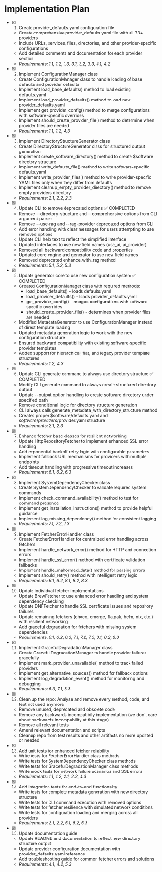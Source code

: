 # Implementation Plan

- [x] 1. Create provider_defaults.yaml configuration file
  - Create comprehensive provider_defaults.yaml file with all 33+ providers
  - Include URLs, services, files, directories, and other provider-specific configurations
  - Add detailed comments and documentation for each provider section
  - _Requirements: 1.1, 1.2, 1.3, 3.1, 3.2, 3.3, 4.1, 4.2_

- [x] 2. Implement ConfigurationManager class
  - Create ConfigurationManager class to handle loading of base defaults and provider defaults
  - Implement load_base_defaults() method to load existing defaults.yaml
  - Implement load_provider_defaults() method to load new provider_defaults.yaml
  - Implement get_provider_config() method to merge configurations with software-specific overrides
  - Implement should_create_provider_file() method to determine when provider files are needed
  - _Requirements: 1.1, 1.2, 4.3_

- [x] 3. Implement DirectoryStructureGenerator class
  - Create DirectoryStructureGenerator class for structured output generation
  - Implement create_software_directory() method to create $software directory structure
  - Implement write_defaults_file() method to write software-specific defaults.yaml
  - Implement write_provider_files() method to write provider-specific YAML files only when they differ from defaults
  - Implement cleanup_empty_provider_directory() method to remove empty providers directory
  - _Requirements: 2.1, 2.2, 2.3_

- [x] 4. Update CLI to remove deprecated options ✅ COMPLETED
  - Remove --directory-structure and --comprehensive options from CLI argument parser
  - Remove --use-rag and --rag-provider deprecated options from CLI
  - Add error handling with clear messages for users attempting to use removed options
  - Update CLI help text to reflect the simplified interface
  - Updated interfaces to use new field names (use_ai, ai_provider)
  - Removed all backward compatibility code and properties
  - Updated core engine and generator to use new field names
  - Removed deprecated enhance_with_rag method
  - _Requirements: 5.1, 5.2, 5.3_

- [x] 5. Update generator core to use new configuration system ✅ COMPLETED
  - Created ConfigurationManager class with required methods:
    - load_base_defaults() - loads defaults.yaml
    - load_provider_defaults() - loads provider_defaults.yaml
    - get_provider_config() - merges configurations with software-specific overrides
    - should_create_provider_file() - determines when provider files are needed
  - Modified MetadataGenerator to use ConfigurationManager instead of direct template loading
  - Updated metadata generation logic to work with the new configuration structure
  - Ensured backward compatibility with existing software-specific provider templates
  - Added support for hierarchical, flat, and legacy provider template structures
  - _Requirements: 1.2, 4.3_

- [x] 6. Update CLI generate command to always use directory structure ✅ COMPLETED
  - Modify CLI generate command to always create structured directory output
  - Update --output option handling to create software directory under specified path
  - Remove conditional logic for directory structure generation
  - CLI always calls generate_metadata_with_directory_structure method
  - Creates proper $software/defaults.yaml and $software/providers/$provider.yaml structure
  - _Requirements: 2.1, 2.3_

- [x] 7. Enhance fetcher base classes for resilient networking
  - Update HttpRepositoryFetcher to implement enhanced SSL error handling
  - Add exponential backoff retry logic with configurable parameters
  - Implement fallback URL mechanisms for providers with multiple endpoints
  - Add timeout handling with progressive timeout increases
  - _Requirements: 6.1, 6.2, 6.3_

- [x] 8. Implement SystemDependencyChecker class
  - Create SystemDependencyChecker to validate required system commands
  - Implement check_command_availability() method to test for command presence
  - Implement get_installation_instructions() method to provide helpful guidance
  - Implement log_missing_dependency() method for consistent logging
  - _Requirements: 7.1, 7.2, 7.3_

- [x] 9. Implement FetcherErrorHandler class
  - Create FetcherErrorHandler for centralized error handling across fetchers
  - Implement handle_network_error() method for HTTP and connection errors
  - Implement handle_ssl_error() method with certificate validation fallbacks
  - Implement handle_malformed_data() method for parsing errors
  - Implement should_retry() method with intelligent retry logic
  - _Requirements: 6.1, 6.2, 8.1, 8.2, 8.3_

- [x] 10. Update individual fetcher implementations
  - Update BrewFetcher to use enhanced error handling and system dependency checking
  - Update DNFFetcher to handle SSL certificate issues and repository failures
  - Update remaining fetchers (choco, emerge, flatpak, helm, nix, etc.) with resilient networking
  - Add graceful degradation for fetchers with missing system dependencies
  - _Requirements: 6.1, 6.2, 6.3, 7.1, 7.2, 7.3, 8.1, 8.2, 8.3_

- [x] 11. Implement GracefulDegradationManager class
  - Create GracefulDegradationManager to handle provider failures gracefully
  - Implement mark_provider_unavailable() method to track failed providers
  - Implement get_alternative_sources() method for fallback options
  - Implement log_degradation_event() method for monitoring and debugging
  - _Requirements: 6.3, 7.1, 8.3_

- [x] 12. Clean up the repo: Analyse and remove every method, code, and test not used anymore
  - Remove unused, deprecated and obsolete code
  - Remove any backwards incompatibily implementation (we don't care about backwards incompability at this stage)
  - Remove all relevant tests
  - Amend relevant documentation and scripts
  - Cleanup repo from test results and other artifacts no more updated or needed

- [x] 13. Add unit tests for enhanced fetcher reliability
  - Write tests for FetcherErrorHandler class methods
  - Write tests for SystemDependencyChecker class methods
  - Write tests for GracefulDegradationManager class methods
  - Write mock tests for network failure scenarios and SSL errors
  - _Requirements: 1.1, 1.2, 2.1, 2.2, 4.3_

- [x] 14. Add integration tests for end-to-end functionality
  - Write tests for complete metadata generation with new directory structure
  - Write tests for CLI command execution with removed options
  - Write tests for fetcher resilience with simulated network conditions
  - Write tests for configuration loading and merging across all providers
  - _Requirements: 2.1, 2.2, 5.1, 5.2, 5.3_

- [x] 15. Update documentation guide
  - Update README and documentation to reflect new directory structure output
  - Update provider configuration documentation with provider_defaults.yaml reference
  - Add troubleshooting guide for common fetcher errors and solutions
  - _Requirements: 4.1, 4.2, 5.3_